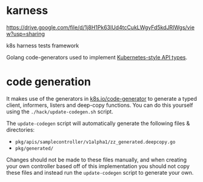 # karness

https://drive.google.com/file/d/1j8H1Pk63lUd4tcCukLWgyFd5kdJRlWgs/view?usp=sharing

k8s harness tests framework

Golang code-generators used to implement [Kubernetes-style API types](https://git.k8s.io/community/contributors/devel/sig-architecture/api-conventions.md).

# code generation

It makes use of the generators in [k8s.io/code-generator](https://github.com/kubernetes/code-generator)
to generate a typed client, informers, listers and deep-copy functions. You can
do this yourself using the `./hack/update-codegen.sh` script.

The `update-codegen` script will automatically generate the following files &
directories:

* `pkg/apis/samplecontroller/v1alpha1/zz_generated.deepcopy.go`
* `pkg/generated/`

Changes should not be made to these files manually, and when creating your own
controller based off of this implementation you should not copy these files and
instead run the `update-codegen` script to generate your own.
